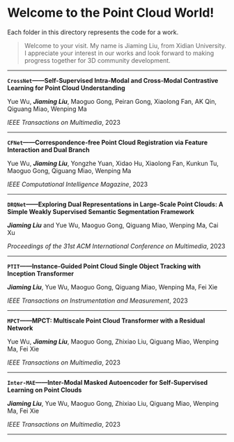 # Welcome to the Point Cloud World!
Each folder in this directory represents the code for a work.
>Welcome to your visit. My name is Jiaming Liu, from Xidian University. I appreciate your interest in our works and look forward to making progress together for 3D community development.
- - -
**`CrossNet`——Self-Supervised Intra-Modal and Cross-Modal Contrastive Learning for Point Cloud Understanding**

Yue Wu, ***Jiaming Liu***, Maoguo Gong, Peiran Gong, Xiaolong Fan, AK Qin, Qiguang Miao, Wenping Ma

*IEEE Transactions on Multimedia*, 2023
- - -
**`CFNet`——Correspondence-free Point Cloud Registration via Feature Interaction and Dual Branch**

Yue Wu, ***Jiaming Liu***, Yongzhe Yuan, Xidao Hu, Xiaolong Fan, Kunkun Tu, Maoguo Gong, Qiguang Miao, Wenping Ma

*IEEE Computational Intelligence Magazine*, 2023
- - -
**`DRQNet`——Exploring Dual Representations in Large-Scale Point Clouds: A Simple Weakly Supervised Semantic Segmentation Framework**

***Jiaming Liu*** and Yue Wu, Maoguo Gong, Qiguang Miao, Wenping Ma, Cai Xu

*Proceedings of the 31st ACM International Conference on Multimedia*, 2023
- - -
**`PTIT`——Instance-Guided Point Cloud Single Object Tracking with Inception Transformer**

***Jiaming Liu***, Yue Wu, Maoguo Gong, Qiguang Miao, Wenping Ma, Fei Xie

*IEEE Transactions on Instrumentation and Measurement*, 2023
- - -
**`MPCT`——MPCT: Multiscale Point Cloud Transformer with a Residual Network**

Yue Wu, ***Jiaming Liu***, Maoguo Gong, Zhixiao Liu, Qiguang Miao, Wenping Ma, Fei Xie

*IEEE Transactions on Multimedia*, 2023
- - -
**`Inter-MAE`——Inter-Modal Masked Autoencoder for Self-Supervised Learning on Point Clouds**

***Jiaming Liu***, Yue Wu, Maoguo Gong, Zhixiao Liu, Qiguang Miao, Wenping Ma, Fei Xie

*IEEE Transactions on Multimedia*, 2023
- - -
